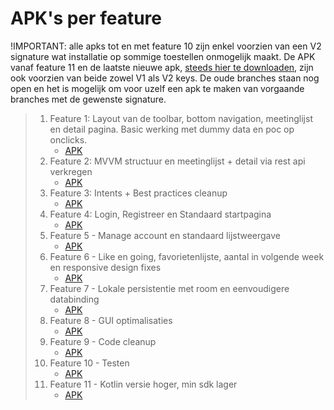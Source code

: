 # APK's per feature

!IMPORTANT: alle apks tot en met feature 10 zijn enkel voorzien van een V2 signature wat installatie op sommige toestellen onmogelijk maakt. De APK vanaf feature 11 en de laatste nieuwe apk, [steeds hier te downloaden](http://lennertbontinck.com/ftp/apk/carmeets.apk), zijn ook voorzien van beide zowel V1 als V2 keys. De oude branches staan nog open en het is mogelijk om voor uzelf een apk te maken van vorgaande branches met de gewenste signature.

> 1. Feature 1: Layout van de toolbar, bottom navigation, meetinglijst en detail pagina. Basic werking met dummy data en poc op onclicks.
>     - [APK](carmeets-feature1.apk)
> 2. Feature 2: MVVM structuur en meetinglijst + detail via rest api verkregen
>     - [APK](carmeets-feature2.apk) 
> 3. Feature 3: Intents + Best practices cleanup
>     - [APK](carmeets-feature3.apk) 
> 4. Feature 4: Login, Registreer en Standaard startpagina
>     - [APK](carmeets-feature4.apk) 
> 5. Feature 5 - Manage account en standaard lijstweergave
>     - [APK](carmeets-feature5.apk)
> 6. Feature 6 - Like en going, favorietenlijste, aantal in volgende week en responsive design fixes
>     - [APK](carmeets-feature6.apk)
> 7. Feature 7 - Lokale persistentie met room en eenvoudigere databinding
>     - [APK](carmeets-feature7.apk)
> 8. Feature 8 - GUI optimalisaties
>     - [APK](carmeets-feature8.apk)
> 9. Feature 9 - Code cleanup
>     - [APK](carmeets-feature9.apk)
> 10. Feature 10 - Testen
>     - [APK](carmeets-feature10.apk)
> 11. Feature 11 - Kotlin versie hoger, min sdk lager
>     - [APK](carmeets-feature11.apk)
